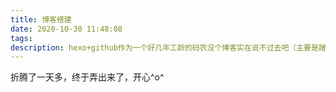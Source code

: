 ```yaml
---
title: 博客搭建
date: 2020-10-30 11:48:08
tags:
description: hexo+github作为一个好几年工龄的码农没个博客实在说不过去吧（主要是蹭个免费的 zzzzz)
---
```

折腾了一天多，终于弄出来了，开心^o^